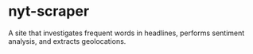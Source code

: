 # nyt-scraper
A site that investigates frequent words in headlines, performs sentiment analysis, and extracts geolocations. 
